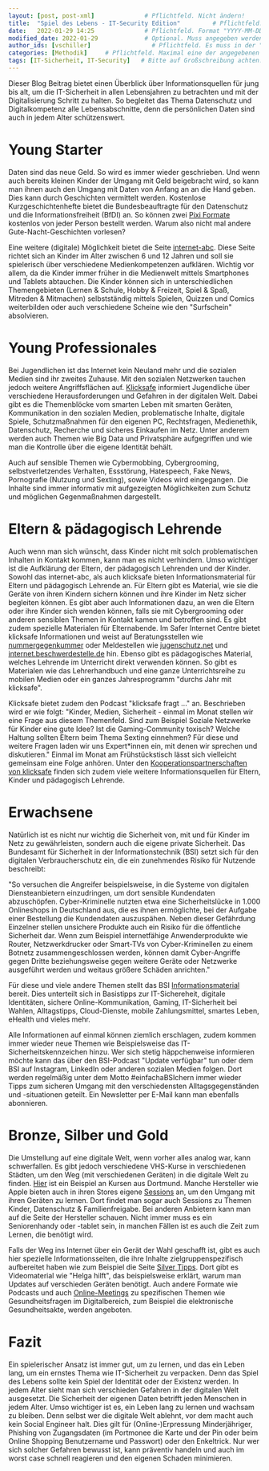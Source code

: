 ```yaml
---
layout: [post, post-xml]              # Pflichtfeld. Nicht ändern!
title:  "Spiel des Lebens - IT-Security Edition"         # Pflichtfeld. Bitte einen Titel für den Blog Post angeben.
date:   2022-01-29 14:25              # Pflichtfeld. Format "YYYY-MM-DD HH:MM". Muss für Veröffentlichung in der Vergangenheit liegen. (Für Preview egal)
modified_date: 2022-01-29             # Optional. Muss angegeben werden, wenn eine bestehende Datei geändert wird.
author_ids: [vschiller]                 # Pflichtfeld. Es muss in der "authors.yml" einen Eintrag mit diesen Namen geben.
categories: [Methodik]     # Pflichtfeld. Maximal eine der angegebenen Kategorien verwenden.
tags: [IT-Sicherheit, IT-Security]   # Bitte auf Großschreibung achten.
---
```



Dieser Blog Beitrag bietet einen Überblick über Informationsquellen für jung bis alt, um die IT-Sicherheit in allen Lebensjahren zu betrachten und mit der Digitalisierung Schritt zu halten. 
So begleitet das Thema Datenschutz und Digitalkompetenz alle Lebensabschnitte, denn die persönlichen Daten sind auch in jedem Alter schützenswert.

# Young Starter

Daten sind das neue Geld. 
So wird es immer wieder geschrieben. 
Und wenn auch bereits kleinen Kinder der Umgang mit Geld beigebracht wird, so kann man ihnen auch den Umgang mit Daten von Anfang an an die Hand geben. 
Dies kann durch Geschichten vermittelt werden. 
Kostenlose Kurzgeschichtenhefte bietet die Bundesbeauftragte für den Datenschutz und die Informationsfreiheit (BfDI) an. So können zwei [Pixi Formate](https://www.bfdi.bund.de/SharedDocs/Kurzmeldungen/DE/2021/19_Pixi-Datenschutz.html) kostenlos von jeder Person bestellt werden. 
Warum also nicht mal andere Gute-Nacht-Geschichten vorlesen? 

Eine weitere (digitale) Möglichkeit bietet die Seite [internet-abc](https://www.internet-abc.de). 
Diese Seite richtet sich an Kinder im Alter zwischen 6 und 12 Jahren und soll sie spielerisch über verschiedene Medienkompetenzen aufklären. 
Wichtig vor allem, da die Kinder immer früher in die Medienwelt mittels Smartphones und Tablets abtauchen.
Die Kinder können sich in unterschiedlichen Themengebieten (Lernen & Schule, Hobby & Freizeit, Spiel & Spaß, Mitreden & Mitmachen) selbstständig mittels Spielen, Quizzen und Comics weiterbilden oder auch verschiedene Scheine wie den "Surfschein" absolvieren.

# Young Professionales 

Bei Jugendlichen ist das Internet kein Neuland mehr und die sozialen Medien sind ihr zweites Zuhause. 
Mit den sozialen Netzwerken tauchen jedoch weitere Angriffsflächen auf. 
[Klicksafe](https://www.klicksafe.de) informiert Jugendliche über verschiedene Herausforderungen und Gefahren in der digitalen Welt. 
Dabei gibt es die Themenblöcke vom smarten Leben mit smarten Geräten, Kommunikation in den sozialen Medien, problematische Inhalte, digitale Spiele, Schutzmaßnahmen für den eigenen PC, Rechtsfragen, Medienethik, Datenschutz, Recherche und sicheres Einkaufen im Netz. 
Unter anderem werden auch Themen wie Big Data und Privatsphäre aufgegriffen und wie man die Kontrolle über die eigene Identität behält.

Auch auf sensible Themen wie Cybermobbing, Cybergrooming, selbstverletzendes Verhalten, Essstörung, Hatespeech, Fake News, Pornografie (Nutzung und Sexting), sowie Videos wird eingegangen. 
Die Inhalte sind immer informativ mit aufgezeigten Möglichkeiten zum Schutz und möglichen Gegenmaßnahmen dargestellt. 

# Eltern & pädagogisch Lehrende

Auch wenn man sich wünscht, dass Kinder nicht mit solch problematischen Inhalten in Kontakt kommen, kann man es nicht verhindern. 
Umso wichtiger ist die Aufklärung der Eltern, der pädagogisch Lehrenden und der Kinder. 
Sowohl das internet-abc, als auch klicksafe bieten Informationsmaterial für Eltern und pädagogisch Lehrende an. 
Für Eltern gibt es Material, wie sie die Geräte von ihren Kindern sichern können und ihre Kinder im Netz sicher begleiten können. 
Es gibt aber auch Informationen dazu, an wen die Eltern oder ihre Kinder sich wenden können, falls sie mit Cybergrooming oder anderen sensiblen Themen in Kontakt kamen und betroffen sind.
Es gibt zudem spezielle Materialen für Elternabende. 
Im Safer Internet Centre bietet klicksafe Informationen und weist auf Beratungsstellen wie [nummergegenkummer](nummergegenkummer.de) oder Meldestellen wie [jugenschutz.net](jugenschutz.net) und [internet.beschwerdestelle.de](internet.beschwerdestelle.de) hin.
Ebenso gibt es pädagogisches Material, welches Lehrende im Unterricht direkt verwenden können. 
So gibt es Materialen wie das Lehrerhandbuch und eine ganze Unterrichtsreihe zu mobilen Medien oder ein ganzes Jahresprogramm "durchs Jahr mit klicksafe".

Klicksafe bietet zudem den Podcast "klicksafe fragt …" an. 
Beschrieben wird er wie folgt: "Kinder, Medien, Sicherheit - einmal im Monat stellen wir eine Frage aus diesem Themenfeld. Sind zum Beispiel Soziale Netzwerke für Kinder eine gute Idee? Ist die Gaming-Community toxisch? Welche Haltung sollten Eltern beim Thema Sexting einnehmen? Für diese und weitere Fragen laden wir uns Expert*innen ein, mit denen wir sprechen und diskutieren."
Einmal im Monat am Frühstückstisch lässt sich vielleicht gemeinsam eine Folge anhören. 
Unter den [Kooperationspartnerschaften von klicksafe](https://www.klicksafe.de/ueber-klicksafe/netzwerk-deutschland/kooperationspartner) finden sich zudem viele weitere Informationsquellen für Eltern, Kinder und pädagogisch Lehrende.

# Erwachsene

Natürlich ist es nicht nur wichtig die Sicherheit von, mit und für Kinder im Netz zu gewährleisten, sondern auch die eigene private Sicherheit. Das Bundesamt für Sicherheit in der Informationstechnik (BSI) setzt sich für den digitalen Verbraucherschutz ein, die ein zunehmendes Risiko für Nutzende beschreibt:

"So versuchen die Angreifer beispielsweise, in die Systeme von digitalen Diensteanbietern einzudringen, um dort sensible Kundendaten abzuschöpfen. Cyber-Kriminelle nutzten etwa eine Sicherheitslücke in 1.000 Onlineshops in Deutschland aus, die es ihnen ermöglichte, bei der Aufgabe einer Bestellung die Kundendaten auszuspähen. Neben dieser Gefährdung Einzelner stellen unsichere Produkte auch ein Risiko für die öffentliche Sicherheit dar. 
Wenn zum Beispiel internetfähige Anwenderprodukte wie Router, Netzwerkdrucker oder Smart-TVs von Cyber-Kriminellen zu einem Botnetz zusammengeschlossen werden, können damit Cyber-Angriffe gegen Dritte beziehungsweise gegen weitere Geräte oder Netzwerke ausgeführt werden und weitaus größere Schäden anrichten."

Für diese und viele andere Themen stellt das BSI [Informationsmaterial](https://www.bsi.bund.de/DE/Themen/Verbraucherinnen-und-Verbraucher/verbraucherinnen-und-verbraucher_node.html) bereit. 
Dies unterteilt sich in Basistipps zur IT-Sichereheit, digitale Identitäten, sichere Online-Kommunikation, Gaming, IT-Sicherheit bei Wahlen, Alltagstipps, Cloud-Dienste, mobile Zahlungsmittel, smartes Leben, eHealth und vieles mehr. 

Alle Informationen auf einmal können ziemlich erschlagen, zudem kommen immer wieder neue Themen wie Beispielsweise das IT-Sicherheitskennzeichen hinzu. 
Wer sich stetig häppchenweise informieren möchte kann das über den BSI-Podcast "Update verfügbar" tun oder dem BSI auf Instagram, LinkedIn oder anderen sozialen Medien folgen. 
Dort werden regelmäßig unter dem Motto #einfachaBSIchern immer wieder Tipps zum sicheren Umgang mit den verschiedensten Alltagsgegenständen und -situationen geteilt. 
Ein Newsletter per E-Mail kann man ebenfalls abonnieren. 

# Bronze, Silber und Gold 

Die Umstellung auf eine digitale Welt, wenn vorher alles analog war, kann schwerfallen. Es gibt jedoch verschiedene VHS-Kurse in verschiedenen Städten, um den Weg (mit verschiedenen Geräten) in die digitale Welt zu finden. [Hier](https://vhs.dortmund.de/index.php?id=264&kathaupt=1&katid=96&katvaterid=3&katname=IT+fuer+Senioren) ist ein Beispiel an Kursen aus Dortmund. 
Manche Hersteller wie Apple bieten auch in ihren Stores eigene [Sessions](https://www.apple.com/de/today/event/skills-getting-started-with-ipad/6889189001107180266/?sn=R403) an, um den Umgang mit ihren Geräten zu lernen. 
Dort findet man sogar auch Sessions zu Themen Kinder, Datenschutz & Familienfreigabe. 
Bei anderen Anbietern kann man auf die Seite der Hersteller schauen. 
Nicht immer muss es ein Seniorenhandy oder -tablet sein, in manchen Fällen ist es auch die Zeit zum Lernen, die benötigt wird. 

Falls der Weg ins Internet über ein Gerät der Wahl geschafft ist, gibt es auch hier spezielle Informationsseiten, die ihre Inhalte zielgruppenspezifisch aufbereitet haben wie zum Beispiel die Seite [Silver Tipps](https://www.silver-tipps.de). 
Dort gibt es Videomaterial wie "Helga hilft", das beispielsweise erklärt, warum man Updates auf verschieden Geräten benötigt. 
Auch andere Formate wie Podcasts und auch [Online-Meetings](https://digibo.silver-tipps.de/veranstaltungen/) zu spezifischen Themen wie Gesundheitsfragen im Digitalbereich, zum Beispiel die elektronische Gesundheitsakte, werden angeboten.

# Fazit

Ein spielerischer Ansatz ist immer gut, um zu lernen, und das ein Leben lang, um ein ernstes Thema wie IT-Sicherheit zu verpacken. 
Denn das Spiel des Lebens sollte kein Spiel der Identität oder der Existenz werden. 
In jedem Alter sieht man sich verschieden Gefahren in der digitalen Welt ausgesetzt. 
Die Sicherheit der eigenen Daten betrifft jeden Menschen in jedem Alter. 
Umso wichtiger ist es, ein Leben lang zu lernen und wachsam zu bleiben. 
Denn selbst wer die digitale Welt ablehnt, vor dem macht auch kein Social Engineer halt. 
Dies gilt für (Online-)Erpressung Minderjähriger, Phishing von Zugangsdaten (im Portmonee die Karte und der Pin oder beim Online Shopping Benutzername und Passwort) oder den Enkeltrick. 
Nur wer sich solcher Gefahren bewusst ist, kann präventiv handeln und auch im worst case schnell reagieren und den eigenen Schaden minimieren. 
